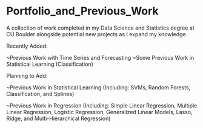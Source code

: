 # Portfolio_and_Previous_Work
A collection of work completed in my Data Science and Statistics degree at CU Boulder alongside potential new projects as I expand my knowledge.


Recently Added:

~Previous Work with Time Series and Forecasting
~Some Previous Work in Statistical Learning (Classification)


Planning to Add: 

~Previous Work in Statistical Learning (Including: SVMs, Random Forests, Classification, and Splines) 

~Previous Work in Regression (Including: Simple Linear Regression, Multiple Linear Regression, Logistic Regression, Generalized Linear Models, Lasso, Ridge, and Multi-Hierarchical Regression)
